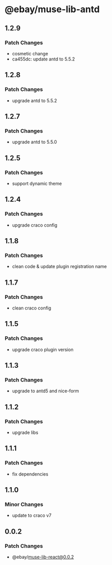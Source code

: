 # @ebay/muse-lib-antd

## 1.2.9

### Patch Changes

- cosmetic change
- ca455dc: update antd to 5.5.2

## 1.2.8

### Patch Changes

- upgrade antd to 5.5.2

## 1.2.7

### Patch Changes

- upgrade antd to 5.5.0

## 1.2.5

### Patch Changes

- support dynamic theme

## 1.2.4

### Patch Changes

- upgrade craco config

## 1.1.8

### Patch Changes

- clean code & update plugin registration name

## 1.1.7

### Patch Changes

- clean craco config

## 1.1.5

### Patch Changes

- upgrade craco plugin version

## 1.1.3

### Patch Changes

- upgrade to antd5 and nice-form

## 1.1.2

### Patch Changes

- upgrade libs

## 1.1.1

### Patch Changes

- fix dependencies

## 1.1.0

### Minor Changes

- update to craco v7

## 0.0.2

### Patch Changes

- @ebay/muse-lib-react@0.0.2
